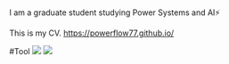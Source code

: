 I am a graduate student studying Power Systems and AI⚡

This is my CV. 
https://powerflow77.github.io/


#Tool
![](https://img.shields.io/badge/-python-purple)
![](https://img.shields.io/badge/-matlab-blue)



<!--
**powerflow77/powerflow77** is a ✨ _special_ ✨ repository because its `README.md` (this file) appears on your GitHub profile.

Here are some ideas to get you started:

- 🔭 I’m currently working on ...
- 🌱 I’m currently learning ...
- 👯 I’m looking to collaborate on ...
- 🤔 I’m looking for help with ...
- 💬 Ask me about ...
- 📫 How to reach me: ...
- 😄 Pronouns: ...
- ⚡ Fun fact: ...
-->
